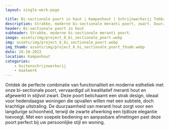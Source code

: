 ```yaml
---
layout: single-werk-page

title: Bi-sectionale poort in hout | Kampenhout | Schrijnwerkerij Tobback
description: Strakke, moderne bi-sectionale meranti poort, zwart. Duurzaam, op maat gemaakt design perfect voor elke eigentijdse woning.
header: Bi-sectionale poort in hout
subheader: Strakke, moderne bi-sectionale meranti poort.
image: assets/img/project_6_bi_sectionale_poort.webp
img: assets/img/project_6_bi_sectionale_poort.webp
img_thumb: assets/img/project_6_bi_sectionale_poort_thumb.webp
date: 28-10-2022
location: Kampenhout
categories: 
    - buitenschrijnwerkerij
    - maatwerk
---
```


Ontdek de perfecte combinatie van functionaliteit en moderne esthetiek met onze bi-sectionale poort, vervaardigd uit kwalitatief meranti hout en afgewerkt in stijlvol zwart. Deze poort belichaamt een strak design, ideaal voor hedendaagse woningen die opvallen willen met een subtiele, doch krachtige uitstraling. De duurzaamheid van meranti hout zorgt voor een langdurige schoonheid, terwijl de zwarte afwerking een tijdloze elegantie toevoegt. Met een soepele bediening en aanpasbare afmetingen past deze poort perfect bij uw persoonlijke stijl en woning.